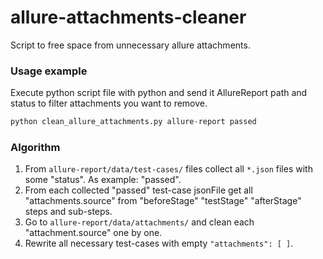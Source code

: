 # allure-attachments-cleaner
Script to free space from unnecessary allure attachments.

### Usage example
Execute python script file with python and send it AllureReport path and status to filter attachments you want to remove.
```python
python clean_allure_attachments.py allure-report passed
```

### Algorithm
1. From `allure-report/data/test-cases/` files collect all `*.json` files with some "status". As example: "passed".
2. From each collected "passed" test-case jsonFile get all "attachments.source" from "beforeStage" "testStage" "afterStage" steps and sub-steps.
3. Go to `allure-report/data/attachments/` and clean each "attachment.source" one by one.
4. Rewrite all necessary test-cases with empty `"attachments": [ ]`.
